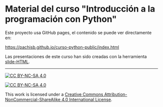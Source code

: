 # Material del curso "Introducción a la programación con Python"

Este proyecto usa GitHub pages, el contenido se puede ver directamente en:

<https://pachisb.github.io/curso-python-public/index.html>

Las presentaciones de este curso han sido creadas con la herramienta [slide-HTML](https://github.com/pachisb/slide-html).

---

[![CC BY-NC-SA 4.0][cc-by-nc-sa-shield]][cc-by-nc-sa]

[![CC BY-NC-SA 4.0][cc-by-nc-sa-image]][cc-by-nc-sa]

This work is licensed under a
[Creative Commons Attribution-NonCommercial-ShareAlike 4.0 International License][cc-by-nc-sa].

[cc-by-nc-sa]: http://creativecommons.org/licenses/by-nc-sa/4.0/
[cc-by-nc-sa-image]: https://licensebuttons.net/l/by-nc-sa/4.0/88x31.png
[cc-by-nc-sa-shield]: https://img.shields.io/badge/License-CC%20BY--SA%204.0-lightgrey.svg

